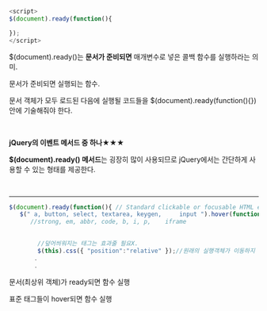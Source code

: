 ```javascript
<script>
$(document).ready(function(){

});
</script>
```

$(document).ready()는 **문서가 준비되면** 매개변수로 넣은 콜백 함수를 실행하라는 의미.

문서가 준비되면 실행되는 함수.

문서 객체가 모두 로드된 다음에 실행될 코드들을 $(document).ready(function(){}) 안에 기술해줘야 한다.

​    

**jQuery의 이벤트 메서드 중 하나**★★★

**$(document).ready() 메서드**는 굉장히 많이 사용되므로 jQuery에서는 간단하게 사용할 수 있는 형태를 제공한다.

​    

---

```javascript
$(document).ready(function(){ // Standard clickable or focusable HTML elements
   $(" a, button, select, textarea, keygen,     input ").hover(function(){ 
	  //strong, em, abbr, code, b, i, p,    iframe
	 

        //덮어씌워지는 태그는 효과줄 필요X.
	    $(this).css({ "position":"relative" });//원래의 실행객체가 이동하지 못하게 절대위치 줘버리기 
       .
       .
```

문서(최상위 객체)가 ready되면 함수 실행

표준 태그들이 hover되면 함수 실행